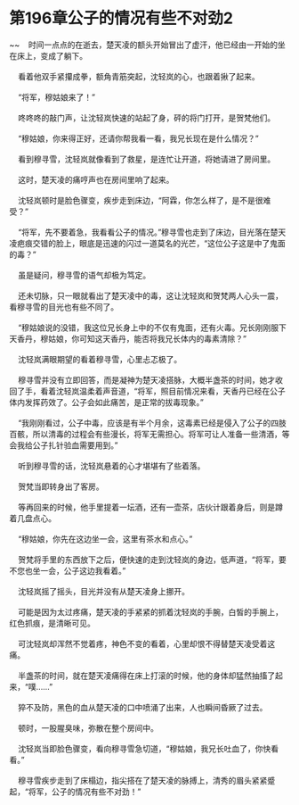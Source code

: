 # 第196章公子的情况有些不对劲2
~~&nbsp;&nbsp;&nbsp;&nbsp;时间一点点的在逝去，楚天凌的额头开始冒出了虚汗，他已经由一开始的坐在床上，变成了躺下。<br><br>&nbsp;&nbsp;&nbsp;&nbsp;看着他双手紧攥成拳，额角青筋突起，沈轻岚的心，也跟着揪了起来。<br><br>&nbsp;&nbsp;&nbsp;&nbsp;“将军，穆姑娘来了！”<br><br>&nbsp;&nbsp;&nbsp;&nbsp;咚咚咚的敲门声，让沈轻岚快速的站起了身，砰的将门打开，是贺梵他们。<br><br>&nbsp;&nbsp;&nbsp;&nbsp;“穆姑娘，你来得正好，还请你帮我看一看，我兄长现在是什么情况？”<br><br>&nbsp;&nbsp;&nbsp;&nbsp;看到穆寻雪，沈轻岚就像看到了救星，是连忙让开道，将她请进了房间里。<br><br>&nbsp;&nbsp;&nbsp;&nbsp;这时，楚天凌的痛哼声也在房间里响了起来。<br><br>&nbsp;&nbsp;&nbsp;&nbsp;沈轻岚顿时是脸色骤变，疾步走到床边，“阿霖，你怎么样了，是不是很难受？”<br><br>&nbsp;&nbsp;&nbsp;&nbsp;“将军，先不要着急，我看看公子的情况。”穆寻雪也走到了床边，目光落在楚天凌疤痕交错的脸上，眼底是迅速的闪过一道莫名的光芒，“这位公子这是中了鬼面的毒？”<br><br>&nbsp;&nbsp;&nbsp;&nbsp;虽是疑问，穆寻雪的语气却极为笃定。<br><br>&nbsp;&nbsp;&nbsp;&nbsp;还未切脉，只一眼就看出了楚天凌中的毒，这让沈轻岚和贺梵两人心头一震，看穆寻雪的目光也有些不同了。<br><br>&nbsp;&nbsp;&nbsp;&nbsp;“穆姑娘说的没错，我这位兄长身上中的不仅有鬼面，还有火毒。兄长刚刚服下天香丹，穆姑娘，你可知这天香丹，能否将我兄长体内的毒素清除？”<br><br>&nbsp;&nbsp;&nbsp;&nbsp;沈轻岚满眼期望的看着穆寻雪，心里忐忑极了。<br><br>&nbsp;&nbsp;&nbsp;&nbsp;穆寻雪并没有立即回答，而是凝神为楚天凌搭脉，大概半盏茶的时间，她才收回了手，看着沈轻岚温柔着声音道，“将军，照目前情况来看，天香丹已经在公子体内发挥药效了。公子会如此痛苦，是正常的拔毒现象。”<br><br>&nbsp;&nbsp;&nbsp;&nbsp;“我刚刚看过，公子中毒，应该是有半个月余，这毒素已经是侵入了公子的四肢百骸，所以清毒的过程会有些漫长，将军无需担心。将军可让人准备一些清酒，等会我给公子扎针验血需要用到。”<br><br>&nbsp;&nbsp;&nbsp;&nbsp;听到穆寻雪的话，沈轻岚悬着的心才堪堪有了些着落。<br><br>&nbsp;&nbsp;&nbsp;&nbsp;贺梵当即转身出了客房。<br><br>&nbsp;&nbsp;&nbsp;&nbsp;等再回来的时候，他手里提着一坛酒，还有一壶茶，店伙计跟着身后，则是蹲着几盘点心。<br><br>&nbsp;&nbsp;&nbsp;&nbsp;“穆姑娘，你先在这边坐一会，这里有茶水和点心。”<br><br>&nbsp;&nbsp;&nbsp;&nbsp;贺梵将手里的东西放下之后，便快速的走到沈轻岚的身边，低声道，“将军，要不您也坐一会，公子这边我看着。”<br><br>&nbsp;&nbsp;&nbsp;&nbsp;沈轻岚摇了摇头，目光并没有从楚天凌身上挪开。<br><br>&nbsp;&nbsp;&nbsp;&nbsp;可能是因为太过疼痛，楚天凌的手紧紧的抓着沈轻岚的手腕，白皙的手腕上，红色抓痕，是清晰可见。<br><br>&nbsp;&nbsp;&nbsp;&nbsp;可沈轻岚却浑然不觉着疼，神色不变的看着，心里却恨不得替楚天凌受着这痛。<br><br>&nbsp;&nbsp;&nbsp;&nbsp;半盏茶的时间，就在楚天凌痛得在床上打滚的时候，他的身体却猛然抽搐了起来，“噗……”<br><br>&nbsp;&nbsp;&nbsp;&nbsp;猝不及防，黑色的血从楚天凌的口中喷涌了出来，人也瞬间昏厥了过去。<br><br>&nbsp;&nbsp;&nbsp;&nbsp;顿时，一股腥臭味，弥散在整个房间中。<br><br>&nbsp;&nbsp;&nbsp;&nbsp;沈轻岚当即脸色骤变，看向穆寻雪急切道，“穆姑娘，我兄长吐血了，你快看看。”<br><br>&nbsp;&nbsp;&nbsp;&nbsp;穆寻雪疾步走到了床榻边，指尖搭在了楚天凌的脉搏上，清秀的眉头紧紧蹙起，“将军，公子的情况有些不对劲！”<br><br>
                    

<script>_fwqdsqadxfw()</script>
<div><script>_dfwf1dw();</script></div>
<div><script>_dfwf1agdw();</script></div>
                